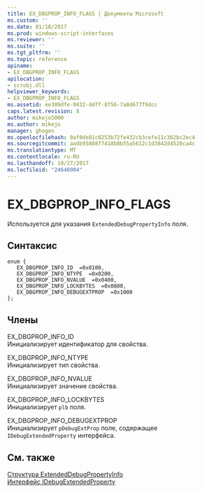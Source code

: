 ```yaml
---
title: EX_DBGPROP_INFO_FLAGS | Документы Microsoft
ms.custom: ''
ms.date: 01/18/2017
ms.prod: windows-script-interfaces
ms.reviewer: ''
ms.suite: ''
ms.tgt_pltfrm: ''
ms.topic: reference
apiname:
- EX_DBGPROP_INFO_FLAGS
apilocation:
- scrobj.dll
helpviewer_keywords:
- EX_DBGPROP_INFO_FLAGS
ms.assetid: ee309dfe-9432-4dff-8756-7a8d677f9dcc
caps.latest.revision: 8
author: mikejo5000
ms.author: mikejo
manager: ghogen
ms.openlocfilehash: 0af0de81c0253b72fe432cb3cefe11c362bc2ec4
ms.sourcegitcommit: aadb9588877418b8b55a5612c1d3842d4520ca4c
ms.translationtype: MT
ms.contentlocale: ru-RU
ms.lasthandoff: 10/27/2017
ms.locfileid: "24640904"
---
```

# <a name="exdbgpropinfoflags"></a>EX_DBGPROP_INFO_FLAGS
Используется для указания `ExtendedDebugPropertyInfo` поля.  
  
## <a name="syntax"></a>Синтаксис  
  
```  
enum {  
   EX_DBGPROP_INFO_ID  =0x0100,  
   EX_DBGPROP_INFO_NTYPE  =0x0200,  
   EX_DBGPROP_INFO_NVALUE  =0x0400,  
   EX_DBGPROP_INFO_LOCKBYTES  =0x0800,  
   EX_DBGPROP_INFO_DEBUGEXTPROP  =0x1000  
};  
```  
  
## <a name="members"></a>Члены  
 EX_DBGPROP_INFO_ID  
 Инициализирует идентификатор для свойства.  
  
 EX_DBGPROP_INFO_NTYPE  
 Инициализирует тип свойства.  
  
 EX_DBGPROP_INFO_NVALUE  
 Инициализирует значение свойства.  
  
 EX_DBGPROP_INFO_LOCKBYTES  
 Инициализирует `plb` поля.  
  
 EX_DBGPROP_INFO_DEBUGEXTPROP  
 Инициализирует `pDebugExtProp` поле, содержащее `IDebugExtendedProperty` интерфейса.  
  
## <a name="see-also"></a>См. также  
 [Структура ExtendedDebugPropertyInfo](../../winscript/reference/extendeddebugpropertyinfo-structure.md)   
 [Интерфейс IDebugExtendedProperty](../../winscript/reference/idebugextendedproperty-interface.md)